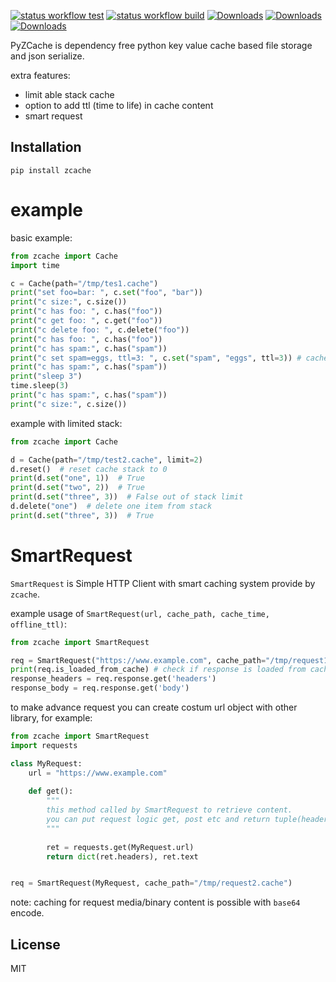 [![status workflow test](https://github.com/guangrei/PyZcache/actions/workflows/python-app.yml/badge.svg)](https://github.com/guangrei/PyZcache/actions) [![status workflow build](https://github.com/guangrei/PyZcache/actions/workflows/release_to_pypi.yml/badge.svg)](https://github.com/guangrei/PyZcache/actions)
[![Downloads](https://static.pepy.tech/badge/zcache)](https://pepy.tech/project/zcache)
[![Downloads](https://static.pepy.tech/badge/zcache/month)](https://pepy.tech/project/zcache)
[![Downloads](https://static.pepy.tech/badge/zcache/week)](https://pepy.tech/project/zcache)

PyZCache is dependency free python key value cache based file storage and json serialize.

extra features:
- limit able stack cache
- option to add ttl (time to life) in cache content
- smart request

## Installation
```
pip install zcache
```
# example

basic example:
```python
from zcache import Cache
import time

c = Cache(path="/tmp/tes1.cache")
print("set foo=bar: ", c.set("foo", "bar"))
print("c size:", c.size())
print("c has foo: ", c.has("foo"))
print("c get foo: ", c.get("foo"))
print("c delete foo: ", c.delete("foo"))
print("c has foo: ", c.has("foo"))
print("c has spam:", c.has("spam"))
print("c set spam=eggs, ttl=3: ", c.set("spam", "eggs", ttl=3)) # cache with ttl
print("c has spam:", c.has("spam"))
print("sleep 3")
time.sleep(3)
print("c has spam:", c.has("spam"))
print("c size:", c.size())
```
example with limited stack:
```python
from zcache import Cache

d = Cache(path="/tmp/test2.cache", limit=2)
d.reset()  # reset cache stack to 0
print(d.set("one", 1))  # True
print(d.set("two", 2))  # True
print(d.set("three", 3))  # False out of stack limit
d.delete("one")  # delete one item from stack
print(d.set("three", 3))  # True
```

# SmartRequest

`SmartRequest` is Simple HTTP Client with smart caching system provide by `zcache`.

example usage of `SmartRequest(url, cache_path, cache_time, offline_ttl)`:
```python
from zcache import SmartRequest

req = SmartRequest("https://www.example.com", cache_path="/tmp/request1.cache")
print(req.is_loaded_from_cache) # check if response is loaded from cache
response_headers = req.response.get('headers')
response_body = req.response.get('body')
```
to make advance request you can create costum url object with other library, for example:
```python
from zcache import SmartRequest
import requests

class MyRequest:
    url = "https://www.example.com"
    
    def get():
        """
        this method called by SmartRequest to retrieve content.
        you can put request logic get, post etc and return tuple(headers=dict, body=str)
        """
        
        ret = requests.get(MyRequest.url)
        return dict(ret.headers), ret.text


req = SmartRequest(MyRequest, cache_path="/tmp/request2.cache")
```
note: caching for request media/binary content is possible with `base64` encode. 
## License

MIT
